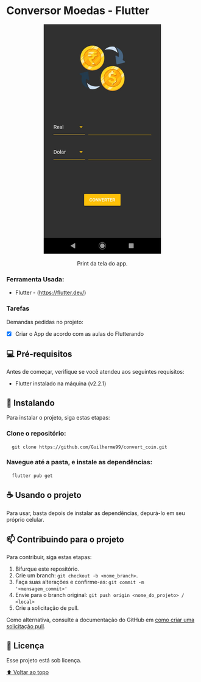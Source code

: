 # Conversor Moedas - Flutter

<!---Esses são exemplos. Veja https://shields.io para outras pessoas ou para personalizar este conjunto de escudos. Você pode querer incluir dependências, status do projeto e informações de licença aqui--->
<p align="center">
  <img src="https://github.com/Guilherme99/convert_coin/blob/master/assets/WhatsApp%20Image%202021-10-05%20at%2015.29.56.jpeg" alt="App" height="600px" >
</p>
<p align="center">
    Print da tela do app.
</p>

### Ferramenta Usada:

- Flutter - (https://flutter.dev/)

### Tarefas

Demandas pedidas no projeto:

- [x] Criar o App de acordo com as aulas do Flutterando

## 💻 Pré-requisitos

Antes de começar, verifique se você atendeu aos seguintes requisitos:
<!---Estes são apenas requisitos de exemplo. Adicionar, duplicar ou remover conforme necessário--->
* Flutter instalado na máquina (v2.2.1)

## 🚀 Instalando 

Para instalar o projeto, siga estas etapas:

### Clone o repositório:
```
  git clone https://github.com/Guilherme99/convert_coin.git
```

### Navegue até a pasta, e instale as dependências:
```
  flutter pub get
```

## ☕ Usando o projeto

Para usar, basta depois de instalar as dependências, depurá-lo em seu próprio celular.


## 📫 Contribuindo para o projeto
<!---Se o seu README for longo ou se você tiver algum processo ou etapas específicas que deseja que os contribuidores sigam, considere a criação de um arquivo CONTRIBUTING.md separado--->
Para contribuir, siga estas etapas:

1. Bifurque este repositório.
2. Crie um branch: `git checkout -b <nome_branch>`.
3. Faça suas alterações e confirme-as: `git commit -m '<mensagem_commit>'`
4. Envie para o branch original: `git push origin <nome_do_projeto> / <local>`
5. Crie a solicitação de pull.

Como alternativa, consulte a documentação do GitHub em [como criar uma solicitação pull](https://help.github.com/en/github/collaborating-with-issues-and-pull-requests/creating-a-pull-request).

## 📝 Licença

Esse projeto está sob licença.

[⬆ Voltar ao topo](#nome-do-projeto)<br>
